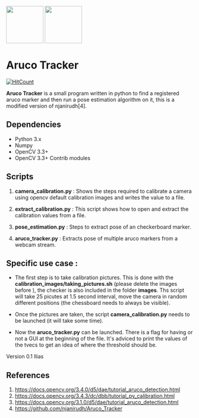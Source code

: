 <img src="https://docs.opencv.org/3.1.0/markers.jpg" height="100">          <img src="https://upload.wikimedia.org/wikipedia/commons/5/53/OpenCV_Logo_with_text.png" height="100">

# Aruco Tracker
[![HitCount](http://hits.dwyl.io/njanirudh/Aruco_Tracker.svg)](http://hits.dwyl.io/njanirudh/Aruco_Tracker)

**Aruco Tracker** is a small program written in python to find a registered aruco marker and then run a pose estimation algorithm on it, this is a modified version of njanirudh[4].

## Dependencies
* Python 3.x
* Numpy
* OpenCV 3.3+ 
* OpenCV 3.3+ Contrib modules

## Scripts
1. **camera_calibration.py** : Shows the steps required to calibrate a camera using opencv default calibration images and writes the value to a file.

2. **extract_calibration.py**  : This script shows how to open and extract the calibration values from a file.

3. **pose_estimation.py**  : Steps to extract pose of an checkerboard marker.

4. **aruco_tracker.py** : Extracts pose of multiple aruco markers from a webcam stream.

## Specific use case : 

* The first step is to take calibration pictures. 
This is done with the **calibration_images/taking_pictures.sh** (please delete the images before ), the checker is also included in the folder **images**.
Ths script will take 25 picutes at 1.5 second interval, move the camera in random different positions (the chessboard needs to always be visible).

* Once the pictures are taken, the script **camera_calibration.py** needs to be launched (it will take some time).

* Now the **aruco_tracker.py** can be launched. 
There is a flag for having or not a GUI at the beginning of the file. 
It's adviced to print the values of the tvecs to get an idea of where the threshold should be.

Version 0.1 
Ilias
## References
1. https://docs.opencv.org/3.4.0/d5/dae/tutorial_aruco_detection.html
2. https://docs.opencv.org/3.4.3/dc/dbb/tutorial_py_calibration.html
3. https://docs.opencv.org/3.1.0/d5/dae/tutorial_aruco_detection.html
4. https://github.com/njanirudh/Aruco_Tracker


 
 
 
 
